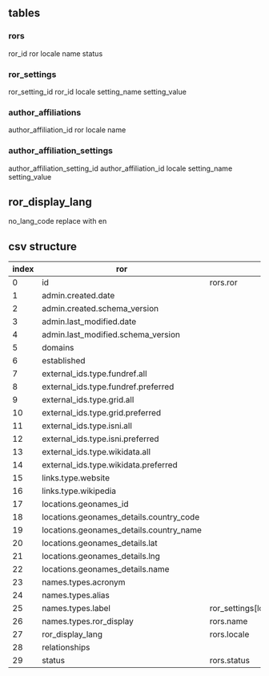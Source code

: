 ## tables

### rors

ror_id
ror
locale
name
status

### ror_settings

ror_setting_id
ror_id
locale
setting_name
setting_value

### author_affiliations

author_affiliation_id
ror
locale
name

### author_affiliation_settings

author_affiliation_setting_id
author_affiliation_id
locale
setting_name
setting_value

## ror_display_lang

no_lang_code replace with en

## csv structure

| index | ror                                     | ojs                                             |
|-------|-----------------------------------------|-------------------------------------------------|
| 0     | id                                      | rors.ror                                        |
| 1     | admin.created.date                      |                                                 |
| 2     | admin.created.schema_version            |                                                 |
| 3     | admin.last_modified.date                |                                                 |
| 4     | admin.last_modified.schema_version      |                                                 |
| 5     | domains                                 |                                                 |
| 6     | established                             |                                                 |
| 7     | external_ids.type.fundref.all           |                                                 |
| 8     | external_ids.type.fundref.preferred     |                                                 |
| 9     | external_ids.type.grid.all              |                                                 |
| 10    | external_ids.type.grid.preferred        |                                                 |
| 11    | external_ids.type.isni.all              |                                                 |
| 12    | external_ids.type.isni.preferred        |                                                 |
| 13    | external_ids.type.wikidata.all          |                                                 |
| 14    | external_ids.type.wikidata.preferred    |                                                 |
| 15    | links.type.website                      |                                                 |
| 16    | links.type.wikipedia                    |                                                 |
| 17    | locations.geonames_id                   |                                                 |
| 18    | locations.geonames_details.country_code |                                                 |
| 19    | locations.geonames_details.country_name |                                                 |
| 20    | locations.geonames_details.lat          |                                                 |
| 21    | locations.geonames_details.lng          |                                                 |
| 22    | locations.geonames_details.name         |                                                 |
| 23    | names.types.acronym                     |                                                 |
| 24    | names.types.alias                       |                                                 |
| 25    | names.types.label                       | ror_settings[locale,setting_name,setting_value] |
| 26    | names.types.ror_display                 | rors.name                                       |
| 27    | ror_display_lang                        | rors.locale                                     |
| 28    | relationships                           |                                                 |
| 29    | status                                  | rors.status                                     | 